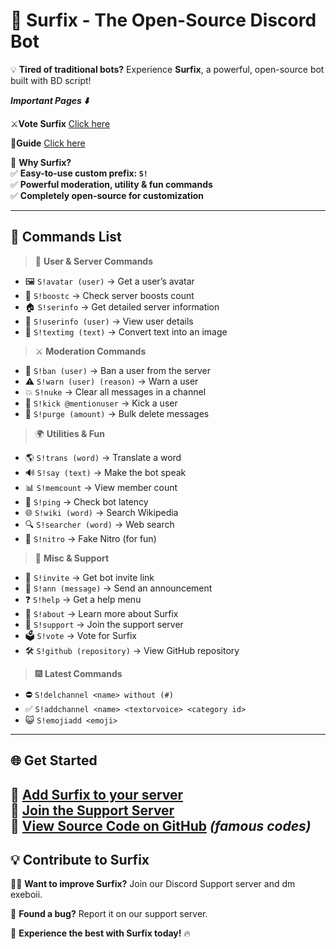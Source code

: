 # 🚀 **Surfix - The Open-Source Discord Bot**  
💡 **Tired of traditional bots?** Experience **Surfix**, a powerful, open-source bot built with BD script!

  ***Important Pages ⬇️***

⚔️**Vote Surfix**
[Click here](https://discordbotlist.com/bots/surfix/upvote)

📄**Guide**
[Click here](https://github.com/NOTGENZ/Surfix-Bot/blob/0179c836e5b73d77302c59704e4a7aa1139dd221/Guide.md)

🌟 **Why Surfix?**  
✅ **Easy-to-use custom prefix: `S!`**  
✅ **Powerful moderation, utility & fun commands**  
✅ **Completely open-source for customization**  

---
## 📜 **Commands List**
> 🔹 **User & Server Commands**  
- 🖼️ `S!avatar (user)` → Get a user’s avatar  
- 🚀 `S!boostc` → Check server boosts count  
- 🏠 `S!serinfo` → Get detailed server information  
- 👤 `S!userinfo (user)` → View user details  
- 🎨 `S!textimg (text)` → Convert text into an image  

> ⚔️ **Moderation Commands**  
- 🔨 `S!ban (user)` → Ban a user from the server  
- ⚠️ `S!warn (user) (reason)` → Warn a user  
- 💥 `S!nuke` → Clear all messages in a channel  
- 🦵 `S!kick @mentionuser` → Kick a user  
- 🧹 `S!purge (amount)` → Bulk delete messages  

> 🌍 **Utilities & Fun**  
- 🌎 `S!trans (word)` → Translate a word  
- 🔊 `S!say (text)` → Make the bot speak  
- 📊 `S!memcount` → View member count  
- 🏓 `S!ping` → Check bot latency  
- 🌐 `S!wiki (word)` → Search Wikipedia  
- 🔍 `S!searcher (word)` → Web search  
- 🎁 `S!nitro` → Fake Nitro (for fun)  

> 🔗 **Misc & Support**  
- 🔗 `S!invite` → Get bot invite link  
- 📢 `S!ann (message)` → Send an announcement  
- ❓ `S!help` → Get a help menu  
- 💙 `S!about` → Learn more about Surfix  
- 📩 `S!support` → Join the support server  
- 🗳️ `S!vote` → Vote for Surfix  
- 🛠️ `S!github (repository)` → View GitHub repository
>    🎆 **Latest Commands** 
- ⛔ `S!delchannel <name> without (#)`
- ✅ `S!addchannel <name> <textorvoice> <category id>`
- 😺 `S!emojiadd <emoji>`
---
## 🌐 **Get Started**
🔗 **[Add Surfix to your server](https://discord.com/oauth2/authorize?client_id=1340719763562823690)**  
💬 **[Join the Support Server](https://discord.gg/D88QhgsADV)**  
📂 **[View Source Code on GitHub](https://github.com/NOTGENZ/Surfix-Bot/blob/main/Famous-code)** *(famous codes)*  
---
## 💡 **Contribute to Surfix**
👨‍💻 **Want to improve Surfix?**
Join our Discord Support server and dm exeboii. 

🔧 **Found a bug?**
Report it on our support server.  

🚀 **Experience the best with Surfix today!** 🔥  
